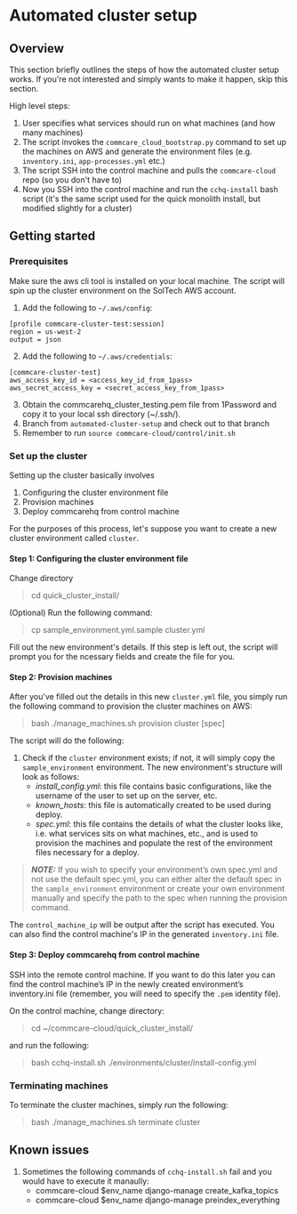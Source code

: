 # Automated cluster setup

## Overview
This section briefly outlines the steps of how the automated cluster setup works. If you're not interested and simply wants to make 
it happen, skip this section.

High level steps:
1. User specifies what services should run on what machines (and how many machines)
2. The script invokes the `commcare_cloud_bootstrap.py` command to set up the machines on AWS and generate the 
environment files (e.g. `inventory.ini`, `app-processes.yml` etc.)
3. The script SSH into the control machine and pulls the `commcare-cloud` repo (so you don't have to)
4. Now you SSH into the control machine and run the `cchq-install` bash script (it's the same script used for 
the quick monolith install, but modified slightly for a cluster)

## Getting started
### Prerequisites
Make sure the aws cli tool is installed on your local machine. The script will spin up the cluster environment on the
SolTech AWS account.

1) Add the following to `~/.aws/config`:

```
[profile commcare-cluster-test:session]
region = us-west-2
output = json
```


2) Add the following to `~/.aws/credentials`:
```
[commcare-cluster-test]
aws_access_key_id = <access_key_id_from_1pass>
aws_secret_access_key = <secret_access_key_from_1pass>
```

3) Obtain the commcarehq_cluster_testing.pem file from 1Password and copy it to your local ssh directory (~/.ssh/). 
4) Branch from `automated-cluster-setup` and check out to that branch
5) Remember to run `source commcare-cloud/control/init.sh`

### Set up the cluster

Setting up the cluster basically involves
1) Configuring the cluster environment file
2) Provision machines
3) Deploy commcarehq from control machine

For the purposes of this process, let's suppose you want to create a new cluster environment called `cluster`.

#### Step 1: Configuring the cluster environment file
Change directory 
> cd quick_cluster_install/

(Optional) Run the following command:
> cp sample_environment.yml.sample cluster.yml 

Fill out the new environment's details. If this step is left out, the script will prompt you for the ncessary fields and create the file for you.

#### Step 2: Provision machines

After you've filled out the details in this new `cluster.yml` file, you simply run the following command to provision
the cluster machines on AWS:
> bash ./manage_machines.sh provision cluster [spec]


The script will do the following:
1) Check if the `cluster` environment exists; if not, it will simply copy the `sample_environment` environment. 
   The new environment's structure will look as follows:
    - _install_config.yml_: this file contains basic configurations, like the username of the user to set up on the server, etc.
    - _known_hosts_: this file is automatically created to be used during deploy.
    - _spec.yml_: this file contains the details of what the cluster looks like, i.e. what services sits on what machines, etc., and is used to provision the machines and populate the rest of the environment files necessary for a deploy.

> **_NOTE:_** 
> If you wish to specify your environment’s own spec.yml and not use the default spec.yml, you can either alter the default spec in the `sample_environment` 
> environment or create your own environment manually and specify the path to the spec when running the provision command.

The `control_machine_ip` will be output after the script has executed. You can also find the control machine's IP in the generated `inventory.ini` file.

#### Step 3: Deploy commcarehq from control machine
SSH into the remote control machine. If you want to do this later you can find the control machine’s IP in the newly created environment’s inventory.ini file (remember, you will need to specify the `.pem` identity file).

On the control machine, change directory:
> cd ~/commcare-cloud/quick_cluster_install/

and run the following:
> bash cchq-install.sh ./environments/cluster/install-config.yml

### Terminating machines
To terminate the cluster machines, simply run the following:
> bash ./manage_machines.sh terminate cluster

## Known issues
1) Sometimes the following commands of `cchq-install.sh` fail and you would have to execute it manaully:
   - commcare-cloud $env_name django-manage create_kafka_topics
   - commcare-cloud $env_name django-manage preindex_everything
